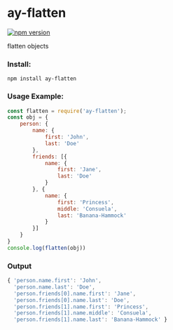 # ay-flatten
[![npm version](https://img.shields.io/badge/npm-1.0.4-green.svg)](https://www.npmjs.com/package/ay-flatten)

flatten objects

### Install:
```
npm install ay-flatten
```
### Usage Example:
```javascript
const flatten = require('ay-flatten');
const obj = {
    person: {
        name: {
            first: 'John',
            last: 'Doe'
        },
        friends: [{
            name: {
                first: 'Jane',
                last: 'Doe'
            }
        }, {
            name: {
                first: 'Princess',
                middle: 'Consuela',
                last: 'Banana-Hammock'
            }
        }]
    }
}
console.log(flatten(obj))
```
### Output
```javascript
{ 'person.name.first': 'John',
  'person.name.last': 'Doe',
  'person.friends[0].name.first': 'Jane',
  'person.friends[0].name.last': 'Doe',
  'person.friends[1].name.first': 'Princess',
  'person.friends[1].name.middle': 'Consuela',
  'person.friends[1].name.last': 'Banana-Hammock' }
```